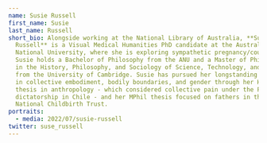 ```yaml
---
name: Susie Russell
first_name: Susie
last_name: Russell
short_bio: Alongside working at the National Library of Australia, **Susie
  Russell** is a Visual Medical Humanities PhD candidate at the Australian
  National University, where she is exploring sympathetic pregnancy/couvade.
  Susie holds a Bachelor of Philosophy from the ANU and a Master of Philosophy
  in the History, Philosophy, and Sociology of Science, Technology, and Medicine
  from the University of Cambridge. Susie has pursued her longstanding interests
  in collective embodiment, bodily boundaries, and gender through her Honours
  thesis in anthropology - which considered collective pain under the Pinochet
  dictatorship in Chile - and her MPhil thesis focused on fathers in the UK's
  National Childbirth Trust.
portraits:
  - media: 2022/07/susie-russell
twitter: suse_russell
---
```

